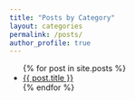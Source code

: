 ```yaml
---
title: "Posts by Category"
layout: categories
permalink: /posts/
author_profile: true
---
```

<ul>
  {% for post in site.posts %}
    <li>
      <a href="{{ post.url }}">{{ post.title }}</a>
    </li>
  {% endfor %}
</ul>